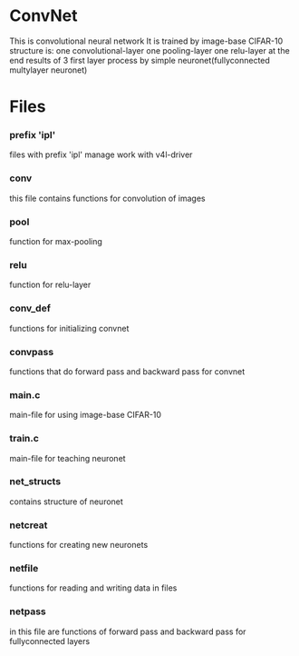 # ConvNet
This is convolutional neural network
It is trained by image-base CIFAR-10
structure is: 
  one convolutional-layer
  one pooling-layer
  one relu-layer
  at the end results of 3 first layer process by simple neuronet(fullyconnected multylayer neuronet)

# Files
### prefix 'ipl'
files with prefix 'ipl' manage work with v4l-driver
### conv
this file contains functions for convolution of images
### pool
function for max-pooling
### relu
function for relu-layer
### conv_def
functions for initializing convnet
### convpass
functions that do forward pass and backward pass for convnet
### main.c
main-file for using image-base CIFAR-10
### train.c
main-file for teaching neuronet
### net_structs
contains structure of neuronet
### netcreat
functions for creating new neuronets
### netfile
functions for reading and writing data in files
### netpass 
in this file are functions of forward pass and backward pass for fullyconnected layers
